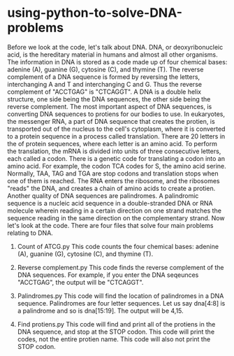 # using-python-to-solve-DNA-problems
Before we look at the code, let's talk about DNA. DNA, or deoxyribonucleic acid, is the hereditary material in humans and almost all other organisms. The information in DNA is stored as a code made up of four chemical bases: adenine (A), guanine (G), cytosine (C), and thymine (T). The reverse complement of a DNA sequence is formed by reversing the letters, interchanging A and T and interchanging C and G. Thus the reverse complement of "ACCTGAG" is "CTCAGGT". A DNA is a double helix structure, one side being the DNA sequences, the other side being the reverse complement. The most important aspect of DNA sequences, is converting DNA sequences to protiens for our bodies to use. In eukaryotes, the messenger RNA, a part of DNA sequence that creates the protien, is transported out of the nucleus to the cell's cytoplasm, where it is converted to a protein sequence in a process called translation. There are 20 letters in the of protein sequences, where each letter is an amino acid. To perform the translation, the mRNA is divided into units of three consecutive letters, each called a codon. There is a genetic code for translating a codon into an amino acid. For example, the codon TCA codes for S, the amino acid serine. Normally, TAA, TAG and TGA are stop codons and translation stops when one of them is reached. The RNA enters the ribosome, and the ribosomes "reads" the DNA, and creates a chain of amino acids to create a protien. Another quality of DNA sequences are palindromes. A palindromic sequence is a nucleic acid sequence in a double-stranded DNA or RNA molecule wherein reading in a certain direction on one strand matches the sequence reading in the same direction on the complementary strand.
Now let's look at the code. There are four files that solve four main problems relating to DNA.

1) Count of ATCG.py
This code counts the four chemical bases: adenine (A), guanine (G), cytosine (C), and thymine (T). 

2) Reverse complement.py
This code finds the reverse complement of the DNA sequences. For example, if you enter the DNA seqeunces "ACCTGAG", the output will be "CTCAGGT".

3) Palindromes.py
This code will find the location of palindromes in a DNA sequence. Palindromes are four letter sequences. Let us say dna[4:8] is a palindrome and so is dna[15:19]. The output will be 4,15. 

4) Find protiens.py
This code will find and print all of the protiens in the DNA sequence, and stop at the STOP codon. This code will print the codes, not the entire protien name. This code will also not print the STOP codon. 
